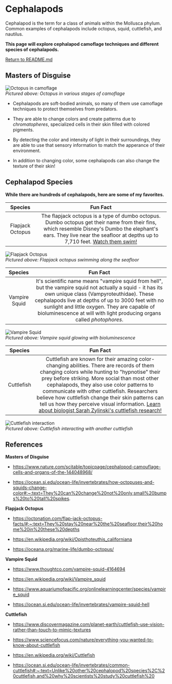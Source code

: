 # Cephalapods

Cephalapod is the term for a class of animals within the Mollusca phylum. Common examples of cephalapods include octopus, squid, cuttlefish, and nautilus. 

**This page will explore cephalapod camoflage techniques and different species of cephalapods.**

[Return to README.md](README.md)

## Masters of Disguise

![Octopus in camoflage](https://themitpost.com/wp-content/uploads/2020/06/octopus-camouflage.jpg "Octopus in camoflage")  
*Pictured above: Octopus in various stages of camoflage*

* Cephalapods are soft-bodied animals, so many of them use camoflage techniques to protect themselves from predators.

* They are able to change colors and create patterns due to *chromatopheres*, specialized cells in their skin filled with colored pigments.

* By detecting the color and intensity of light in their surroundings, they are able to use that sensory information to match the apperance of their environment.

* In addition to changing color, some cephalapods can also change the texture of their skin!

## Cephalapod Species  

**While there are hundreds of cephalapods, here are some of my favorites.**

| Species | Fun Fact |
| :-----------: | :-----------: |
| Flapjack Octopus | The flapjack octopus  is a type of dumbo octopus. Dumbo octopus get their name from their fins, which resemble Disney's Dumbo the elephant's ears. They live near the seafloor at depths up to 7,710 feet. [Watch them swim!](https://youtu.be/5ihBYwxEZLk?si=khu9xBFowt5hsCai) |  

![Flapjack Octopus](https://allthatsinteresting.com/thumb/1200.633.https://allthatsinteresting.com/wordpress/wp-content/uploads/2020/07/descending-purple-dumbo-octopus.jpg "Flapjack Octopus")  
*Pictured above: Flapjack octopus swimming along the seafloor*

| Species | Fun Fact |
| :-----------: | :-----------: |
| Vampire Squid | It's scientific name means "vampire squid from hell", but the vampire squid not actually a squid - it has its own unique class (Vampyroteuthidae). These cephalapods live at depths of up to 3000 feet with no sunlight and little oxygen. They are capable of bioluminescence at will with light producing organs called *photophores*. |  

![Vampire Squid](https://i.imgur.com/DIpcwL3.gif "Vampire Squid")  
*Pictured above: Vampire squid glowing with bioluminescence*

| Species | Fun Fact |
| :-----------: | :-----------: |
| Cuttlefish | Cuttlefish are known for their amazing color-changing abilities. There are records of them changing colors while hunting to "hypnotise" their prey before striking. More social than most other cephalapods, they also use color patterns to communicate with other cuttlefish. Researchers believe how cuttlefish change their skin patterns can tell us how they perceive visual information. [Learn about biologist Sarah Zylinski's cuttlefish research!](https://youtu.be/SfkhEm3LfvE?si=7PKRSkK_gJ4L7Ev6&t=100) |  

![Cuttlefish interaction](https://static01.nyt.com/images/2021/07/06/science/00SCI-CUTTLEFISH4b-promo/00SCI-CUTTLEFISH4b-promo-videoSixteenByNine3000-v2.jpg?year=2021&h=1685&w=3000&s=5defebfbcf11ca8213daa36f8ed14c9c0f9851e5caf60838242fada0589baafb&k=ZQJBKqZ0VN&tw=1 "Cuttlefish interaction")  
*Pictured above: Cuttlefish interacting with another cuttlefish*

## References

**Masters of Disguise**

[1]: https://www.scientificamerican.com/article/how-do-squid-and-octopuse/

* https://www.nature.com/scitable/topicpage/cephalopod-camouflage-cells-and-organs-of-the-144048968/

* https://ocean.si.edu/ocean-life/invertebrates/how-octopuses-and-squids-change-color#:~:text=They%20can%20change%20not%20only,small%20bumps%20to%20tall%20spikes.

**Flapjack Octopus**

* https://octonation.com/flap-jack-octopus-facts/#:~:text=They%20stay%20near%20the%20seafloor,their%20home%20in%20these%20depths

* https://en.wikipedia.org/wiki/Opisthoteuthis_californiana

* https://oceana.org/marine-life/dumbo-octopus/

**Vampire Squid**

* https://www.thoughtco.com/vampire-squid-4164694

* https://en.wikipedia.org/wiki/Vampire_squid

* https://www.aquariumofpacific.org/onlinelearningcenter/species/vampire_squid

* https://ocean.si.edu/ocean-life/invertebrates/vampire-squid-hell

**Cuttlefish**

* https://www.discovermagazine.com/planet-earth/cuttlefish-use-vision-rather-than-touch-to-mimic-textures

* https://www.sciencefocus.com/nature/everything-you-wanted-to-know-about-cuttlefish

* https://en.wikipedia.org/wiki/Cuttlefish

* https://ocean.si.edu/ocean-life/invertebrates/common-cuttlefish#:~:text=Unlike%20other%20cephalopod%20species%2C%20cuttlefish,and%20why%20scientists%20study%20cuttlefish%20
